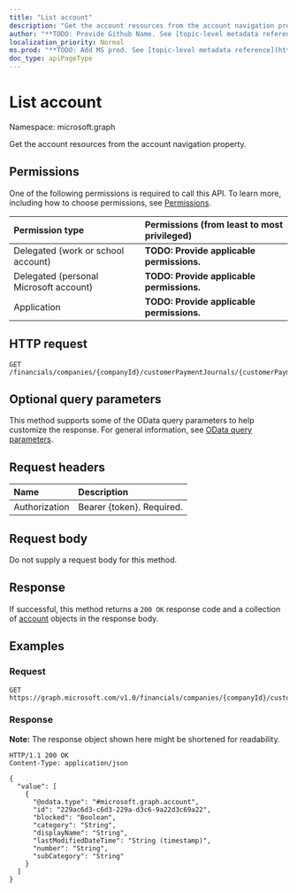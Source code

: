 ```yaml
---
title: "List account"
description: "Get the account resources from the account navigation property."
author: "**TODO: Provide Github Name. See [topic-level metadata reference](https://msgo.azurewebsites.net/add/document/guidelines/metadata.html#topic-level-metadata)**"
localization_priority: Normal
ms.prod: "**TODO: Add MS prod. See [topic-level metadata reference](https://msgo.azurewebsites.net/add/document/guidelines/metadata.html#topic-level-metadata)**"
doc_type: apiPageType
---
```


# List account
Namespace: microsoft.graph



Get the account resources from the account navigation property.

## Permissions
One of the following permissions is required to call this API. To learn more, including how to choose permissions, see [Permissions](/graph/permissions-reference).

|Permission type|Permissions (from least to most privileged)|
|:---|:---|
|Delegated (work or school account)|**TODO: Provide applicable permissions.**|
|Delegated (personal Microsoft account)|**TODO: Provide applicable permissions.**|
|Application|**TODO: Provide applicable permissions.**|

## HTTP request

<!-- {
  "blockType": "ignored"
}
-->
``` http
GET /financials/companies/{companyId}/customerPaymentJournals/{customerPaymentJournalId}/account
```

## Optional query parameters
This method supports some of the OData query parameters to help customize the response. For general information, see [OData query parameters](/graph/query-parameters).

## Request headers
|Name|Description|
|:---|:---|
|Authorization|Bearer {token}. Required.|

## Request body
Do not supply a request body for this method.

## Response

If successful, this method returns a `200 OK` response code and a collection of [account](../resources/account.md) objects in the response body.

## Examples

### Request
<!-- {
  "blockType": "request",
  "name": "list_account"
}
-->
``` http
GET https://graph.microsoft.com/v1.0/financials/companies/{companyId}/customerPaymentJournals/{customerPaymentJournalId}/account
```


### Response
**Note:** The response object shown here might be shortened for readability.
<!-- {
  "blockType": "response",
  "truncated": true,
  "@odata.type": "Collection(microsoft.graph.account)"
}
-->
``` http
HTTP/1.1 200 OK
Content-Type: application/json

{
  "value": [
    {
      "@odata.type": "#microsoft.graph.account",
      "id": "229ac6d3-c6d3-229a-d3c6-9a22d3c69a22",
      "blocked": "Boolean",
      "category": "String",
      "displayName": "String",
      "lastModifiedDateTime": "String (timestamp)",
      "number": "String",
      "subCategory": "String"
    }
  ]
}
```

